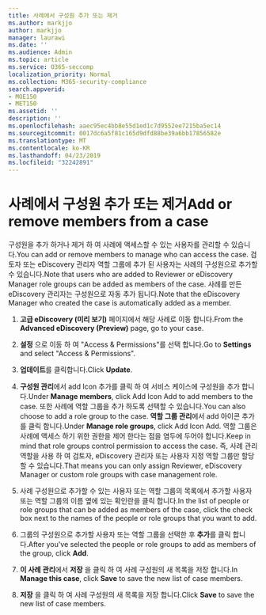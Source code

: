 ```yaml
---
title: 사례에서 구성원 추가 또는 제거
ms.author: markjjo
author: markjjo
manager: laurawi
ms.date: ''
ms.audience: Admin
ms.topic: article
ms.service: O365-seccomp
localization_priority: Normal
ms.collection: M365-security-compliance
search.appverid:
- MOE150
- MET150
ms.assetid: ''
description: ''
ms.openlocfilehash: aaec95ec4bb8e55d1ed1c7d9552ee7215ba5ec14
ms.sourcegitcommit: 0017dc6a5f81c165d9dfd88be39a6bb17856582e
ms.translationtype: MT
ms.contentlocale: ko-KR
ms.lasthandoff: 04/23/2019
ms.locfileid: "32242891"
---
```

# <a name="add-or-remove-members-from-a-case"></a><span data-ttu-id="02a3d-102">사례에서 구성원 추가 또는 제거</span><span class="sxs-lookup"><span data-stu-id="02a3d-102">Add or remove members from a case</span></span>

<span data-ttu-id="02a3d-103">구성원을 추가 하거나 제거 하 여 사례에 액세스할 수 있는 사용자를 관리할 수 있습니다.</span><span class="sxs-lookup"><span data-stu-id="02a3d-103">You can add or remove members to manage who can access the case.</span></span> <span data-ttu-id="02a3d-104">검토자 또는 eDiscovery 관리자 역할 그룹에 추가 된 사용자는 사례의 구성원으로 추가할 수 있습니다.</span><span class="sxs-lookup"><span data-stu-id="02a3d-104">Note that users who are added to Reviewer or eDiscovery Manager role groups can be added as members of the case.</span></span> <span data-ttu-id="02a3d-105">사례를 만든 eDiscovery 관리자는 구성원으로 자동 추가 됩니다.</span><span class="sxs-lookup"><span data-stu-id="02a3d-105">Note that the eDiscovery Manager who created the case is automatically added as a member.</span></span>

1. <span data-ttu-id="02a3d-106">**고급 eDiscovery (미리 보기)** 페이지에서 해당 사례로 이동 합니다.</span><span class="sxs-lookup"><span data-stu-id="02a3d-106">From the **Advanced eDiscovery (Preview)** page, go to your case.</span></span>

2. <span data-ttu-id="02a3d-107">**설정** 으로 이동 하 여 "Access & Permissions"를 선택 합니다.</span><span class="sxs-lookup"><span data-stu-id="02a3d-107">Go to **Settings** and select "Access & Permissions".</span></span>
 
3. <span data-ttu-id="02a3d-108">**업데이트**를 클릭합니다.</span><span class="sxs-lookup"><span data-stu-id="02a3d-108">Click **Update**.</span></span>
 
4. <span data-ttu-id="02a3d-109">**구성원 관리**에서 add Icon 추가를 클릭 하 여 서비스 케이스에 구성원을 추가 합니다.</span><span class="sxs-lookup"><span data-stu-id="02a3d-109">Under **Manage members**, click Add Icon Add to add members to the case.</span></span> <span data-ttu-id="02a3d-110">또한 사례에 역할 그룹을 추가 하도록 선택할 수 있습니다.</span><span class="sxs-lookup"><span data-stu-id="02a3d-110">You can also choose to add a role group to the case.</span></span> <span data-ttu-id="02a3d-111">**역할 그룹 관리**에서 add 아이콘 추가를 클릭 합니다.</span><span class="sxs-lookup"><span data-stu-id="02a3d-111">Under **Manage role groups**, click Add Icon Add.</span></span> 
    <span data-ttu-id="02a3d-112">역할 그룹은 사례에 액세스 하기 위한 권한을 제어 한다는 점을 염두에 두어야 합니다.</span><span class="sxs-lookup"><span data-stu-id="02a3d-112">Keep in mind that role groups control permission to access the case.</span></span> <span data-ttu-id="02a3d-113">즉, 사례 관리 역할을 사용 하 여 검토자, eDiscovery 관리자 또는 사용자 지정 역할 그룹만 할당할 수 있습니다.</span><span class="sxs-lookup"><span data-stu-id="02a3d-113">That means you can only assign Reviewer, eDiscovery Manager or custom role groups with case management role.</span></span>
 
5. <span data-ttu-id="02a3d-114">사례 구성원으로 추가할 수 있는 사용자 또는 역할 그룹의 목록에서 추가할 사용자 또는 역할 그룹의 이름 옆에 있는 확인란을 클릭 합니다.</span><span class="sxs-lookup"><span data-stu-id="02a3d-114">In the list of people or role groups that can be added as members of the case, click the check box next to the names of the people or role groups that you want to add.</span></span>

6. <span data-ttu-id="02a3d-115">그룹의 구성원으로 추가할 사용자 또는 역할 그룹을 선택한 후 **추가**를 클릭 합니다.</span><span class="sxs-lookup"><span data-stu-id="02a3d-115">After you've selected the people or role groups to add as members of the group, click **Add**.</span></span>

7. <span data-ttu-id="02a3d-116">**이 사례 관리**에서 **저장** 을 클릭 하 여 사례 구성원의 새 목록을 저장 합니다.</span><span class="sxs-lookup"><span data-stu-id="02a3d-116">In **Manage this case**, click **Save** to save the new list of case members.</span></span>

8. <span data-ttu-id="02a3d-117">**저장** 을 클릭 하 여 사례 구성원의 새 목록을 저장 합니다.</span><span class="sxs-lookup"><span data-stu-id="02a3d-117">Click **Save** to save the new list of case members.</span></span>
